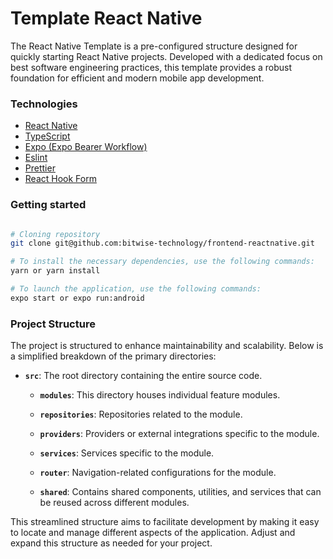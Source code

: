 # Template React Native

The React Native Template is a pre-configured structure designed for quickly starting React Native projects. Developed with a dedicated focus on best software engineering practices, this template provides a robust foundation for efficient and modern mobile app development.


### Technologies
- [React Native ](https://reactnative.dev/docs/getting-started)
- [TypeScript](https://www.typescriptlang.org/)
- [Expo (Expo Bearer Workflow)](https://expo.io/)
- [Eslint](https://eslint.org/)
- [Prettier](https://prettier.io/)
- [React Hook Form](https://react-hook-form.com/get-started)

### Getting started

```bash

# Cloning repository
git clone git@github.com:bitwise-technology/frontend-reactnative.git

# To install the necessary dependencies, use the following commands:
yarn or yarn install

# To launch the application, use the following commands:
expo start or expo run:android
```

### Project Structure

The project is structured to enhance maintainability and scalability. Below is a simplified breakdown of the primary directories:

- **`src`**: The root directory containing the entire source code.

  - **`modules`**: This directory houses individual feature modules.

  - **`repositories`**: Repositories related to the module.

  - **`providers`**: Providers or external integrations specific to the module.

  - **`services`**: Services specific to the module.

  - **`router`**: Navigation-related configurations for the module.

  - **`shared`**: Contains shared components, utilities, and services that can be reused across different modules.

This streamlined structure aims to facilitate development by making it easy to locate and manage different aspects of the application. Adjust and expand this structure as needed for your project.











